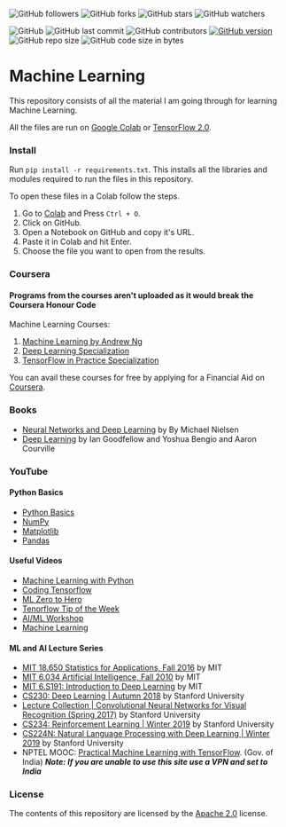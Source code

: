 ![GitHub followers](https://img.shields.io/github/followers/Nova1323?label=Follow&style=social)
![GitHub forks](https://img.shields.io/github/forks/Nova1323/Machine-Learning?label=Forks&style=social)
![GitHub stars](https://img.shields.io/github/stars/Nova1323/Machine-Learning?style=social)
![GitHub watchers](https://img.shields.io/github/watchers/Nova1323/Machine-Learning?style=social)

![GitHub](https://img.shields.io/github/license/Nova1323/Machine-Learning?logo=Apache&style=plastic)
![GitHub last commit](https://img.shields.io/github/last-commit/Nova1323/Machine-Learning?style=plastic)
![GitHub contributors](https://img.shields.io/github/contributors/Nova1323/Machine-Learning?style=plastic)
[![GitHub version](https://badge.fury.io/gh/Nova1323%2FMachine-Learning.svg)](https://badge.fury.io/gh/Nova1323%2FMachine-Learning)
![GitHub repo size](https://img.shields.io/github/repo-size/Nova1323/Machine-Learning?style=plastic)
![GitHub code size in bytes](https://img.shields.io/github/languages/code-size/Nova1323/Machine-Learning?style=plastic)

# Machine Learning
This repository consists of all the material I am going through for learning Machine Learning.

All the files are run on [Google Colab](https://colab.research.google.com/) or [TensorFlow 2.0](https://www.tensorflow.org/).

### Install

Run ```pip install -r requirements.txt```. This installs all the libraries and modules required to run the files in this repository.

To open these files in a Colab follow the steps.
1. Go to [Colab](https://colab.research.google.com/notebooks/intro.ipynb#recent=true) and Press `Ctrl + O`.
2. Click on GitHub.
3. Open a Notebook on GitHub and copy it's URL.
4. Paste it in Colab and hit Enter.
5. Choose the file you want to open from the results.

### Coursera
#### Programs from the courses aren't uploaded as it would break the Coursera Honour Code
Machine Learning Courses:

1. [Machine Learning by Andrew Ng](https://www.coursera.org/learn/machine-learning?)
2. [Deep Learning Specialization](https://www.coursera.org/specializations/deep-learning)
3. [TensorFlow in Practice Specialization](https://www.coursera.org/specializations/tensorflow-in-practice)

You can avail these courses for free by applying for a Financial Aid on [Coursera](coursera.org).

### Books
- [Neural Networks and Deep Learning](http://neuralnetworksanddeeplearning.com/chap1.html) by By Michael Nielsen
- [Deep Learning](https://www.deeplearningbook.org/) by Ian Goodfellow and Yoshua Bengio and Aaron Courville

### YouTube
#### Python Basics
- [Python Basics](https://www.youtube.com/playlist?list=PLQVvvaa0QuDe8XSftW-RAxdo6OmaeL85M)
- [NumPy](https://www.youtube.com/playlist?list=PLNmACol6lYY5DafThhu1LsH8MlldnHf44)
- [Matplotlib](https://www.youtube.com/playlist?list=PLQVvvaa0QuDfefDfXb9Yf0la1fPDKluPF)
- [Pandas](https://www.youtube.com/playlist?list=PLeo1K3hjS3uuASpe-1LjfG5f14Bnozjwy)

#### Useful Videos
- [Machine Learning with Python](https://www.youtube.com/playlist?list=PLQVvvaa0QuDfKTOs3Keq_kaG2P55YRn5v)
- [Coding Tensorflow](https://www.youtube.com/playlist?list=PLQY2H8rRoyvwLbzbnKJ59NkZvQAW9wLbx)
- [ML Zero to Hero](https://www.youtube.com/playlist?list=PLa5FE5DFyJ_Gsi1MV9s_17tdV-qybOqtn)
- [Tenorflow Tip of the Week](https://www.youtube.com/playlist?list=PLQY2H8rRoyvxso6rsvcDeMzekGuLxbTEB)
- [AI/ML Workshop](https://www.youtube.com/playlist?list=PLlyCyjh2pUe8dotvugsd3wimbNKPpj_Vp)
- [Machine Learning](https://www.youtube.com/playlist?list=PLT6elRN3Aer7ncFlaCz8Zz-4B5cnsrOMt)

#### ML and AI Lecture Series
- [MIT 18.650 Statistics for Applications, Fall 2016](https://www.youtube.com/playlist?list=PLUl4u3cNGP60uVBMaoNERc6knT_MgPKS0) by MIT
- [MIT 6.034 Artificial Intelligence, Fall 2010](https://www.youtube.com/playlist?list=PLUl4u3cNGP63gFHB6xb-kVBiQHYe_4hSi) by MIT
- [MIT 6.S191: Introduction to Deep Learning](https://www.youtube.com/playlist?list=PLtBw6njQRU-rwp5__7C0oIVt26ZgjG9NI) by MIT
- [CS230: Deep Learning | Autumn 2018](https://www.youtube.com/playlist?list=PLoROMvodv4rOABXSygHTsbvUz4G_YQhOb) by Stanford University
- [Lecture Collection | Convolutional Neural Networks for Visual Recognition (Spring 2017)](https://www.youtube.com/playlist?list=PL3FW7Lu3i5JvHM8ljYj-zLfQRF3EO8sYv) by Stanford University
- [CS234: Reinforcement Learning | Winter 2019](https://www.youtube.com/playlist?list=PLoROMvodv4rOSOPzutgyCTapiGlY2Nd8u) by Stanford University
- [CS224N: Natural Language Processing with Deep Learning | Winter 2019](https://www.youtube.com/playlist?list=PLoROMvodv4rOhcuXMZkNm7j3fVwBBY42z) by Stanford University
- NPTEL MOOC: [Practical Machine Learning with TensorFlow](https://nptel.ac.in/courses/106/106/106106213/#). (Gov. of India)
**_Note: If you are unable to use this site use a VPN and set to India_**

### License 
The contents of this repository are licensed by the [Apache 2.0](https://github.com/Nova1323/Tensorflow/blob/master/LICENSE) license.
